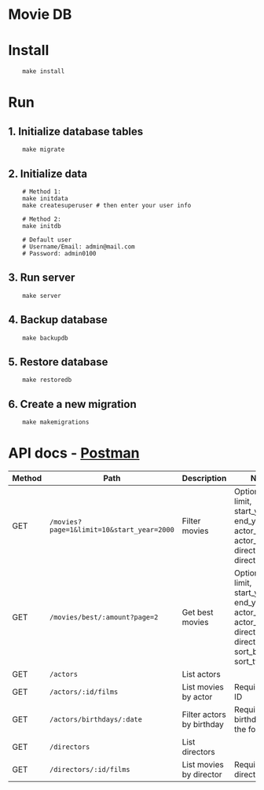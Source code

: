# Movie DB


# Install
```
    make install
```


# Run
## 1. Initialize database tables
```
    make migrate
```

## 2. Initialize data
```
    # Method 1:
    make initdata
    make createsuperuser # then enter your user info
```

```
    # Method 2:
    make initdb

    # Default user
    # Username/Email: admin@mail.com
    # Password: admin0100
```

## 3. Run server
```
    make server
```

## 4. Backup database
```
    make backupdb
```

## 5. Restore database
```
    make restoredb
```

## 6. Create a new migration
```
    make makemigrations
```


# API docs - [Postman](static/docs/instatest.postman_collection.json)
| Method | Path                                       | Description              | Notes                                      |
| ------ | ------------------------------------------ | ------------------------ | ------------------------------------------ |
| GET    | `/movies?page=1&limit=10&start_year=2000`   | Filter movies            | Options: page, limit, start_year, end_year, actor_id, actor_name, director_id, director_name           |
| GET    | `/movies/best/:amount?page=2`               | Get best movies          | Options: page, limit, start_year, end_year, actor_id, actor_name, director_id, director_name, sort_by, sort_type |
| GET    | `/actors`                                  | List actors              |                                            |
| GET    | `/actors/:id/films`                        | List movies by actor     | Requires actor ID                         |
| GET    | `/actors/birthdays/:date`                  | Filter actors by birthday| Requires birthdate in the format          |
| GET    | `/directors`                               | List directors           |                                            |
| GET    | `/directors/:id/films`                     | List movies by director  | Requires director ID                      |
